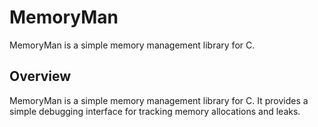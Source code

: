 # MemoryMan

MemoryMan is a simple memory management library for C.

## Overview

MemoryMan is a simple memory management library for C. It provides a simple debugging interface for tracking memory allocations and leaks.
